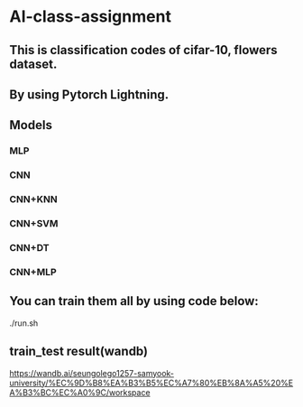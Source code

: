 # AI-class-assignment


## This is classification codes of cifar-10, flowers dataset.
## By using Pytorch Lightning.


## Models
### MLP
### CNN
### CNN+KNN
### CNN+SVM
### CNN+DT
### CNN+MLP

## You can train them all by using code below:
./run.sh


## train_test result(wandb)
https://wandb.ai/seungolego1257-samyook-university/%EC%9D%B8%EA%B3%B5%EC%A7%80%EB%8A%A5%20%EA%B3%BC%EC%A0%9C/workspace

